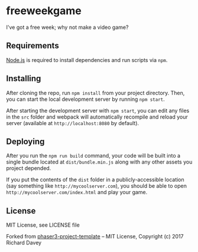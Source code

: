 # freeweekgame

I've got a free week; why not make a video game?

## Requirements

[Node.js](https://nodejs.org) is required to install dependencies and run scripts via `npm`.

## Installing

After cloning the repo, run `npm install` from your project directory. Then, you can start the local development server by running `npm start`.

After starting the development server with `npm start`, you can edit any files in the `src` folder and webpack will automatically recompile and reload your server (available at `http://localhost:8080` by default).

## Deploying

After you run the `npm run build` command, your code will be built into a single bundle located at `dist/bundle.min.js` along with any other assets you project depended.

If you put the contents of the `dist` folder in a publicly-accessible location (say something like `http://mycoolserver.com`), you should be able to open `http://mycoolserver.com/index.html` and play your game.

## License
MIT License, see LICENSE file

Forked from [phaser3-project-template](https://github.com/photonstorm/phaser3-project-template) – MIT License, Copyright (c) 2017 Richard Davey
